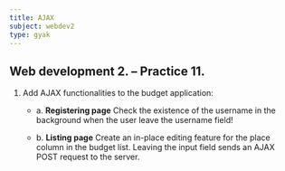 ```yaml
---
title: AJAX
subject: webdev2
type: gyak
---
```


## Web development 2. – Practice 11.

1. Add AJAX functionalities to the budget application:

    - a. **Registering page** Check the existence of the username in the background when the user leave the username field!

    - b. **Listing page** Create an in-place editing feature for the place column in the budget list. Leaving the input field sends an AJAX POST request to the server.
